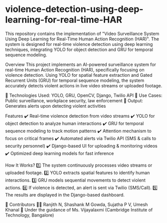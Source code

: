 # violence-detection-using-deep-learning-for-real-time-HAR
This repository contains the implementation of "Video Surveillance System Using Deep Learning for Real-Time Human Action Recognition (HAR)". The system is designed for real-time violence detection using deep learning techniques, integrating YOLO for object detection and GRU for temporal sequence modeling.

 Overview 
 This project implements an AI-powered surveillance system for real-time Human Action Recognition (HAR), specifically focusing on violence detection. Using YOLO for spatial feature extraction and Gated Recurrent Units (GRU) for temporal sequence modeling, the system accurately detects violent actions in live video streams or uploaded footage.

🔹 Technologies Used: YOLO, GRU, OpenCV, Django, Twilio API
🔹 Use Cases: Public surveillance, workplace security, law enforcement
🔹 Output: Generates alerts upon detecting violent activities

Features
✔️ Real-time violence detection from video streams
✔️ YOLO for object detection to analyze human interactions
✔️ GRU for temporal sequence modeling to track motion patterns
✔️ Attention mechanism to focus on critical frames
✔️ Automated alerts via Twilio API (SMS & calls to security personnel)
✔️ Django-based UI for uploading & monitoring videos
✔️ Optimized deep learning models for fast inference

 How It Works?
1️⃣ The system continuously processes video streams or uploaded footage.
2️⃣ YOLO extracts spatial features to identify human interactions.
3️⃣ GRU models sequential movements to detect violent actions.
4️⃣ If violence is detected, an alert is sent via Twilio (SMS/Call).
5️⃣ The results are displayed in the Django-based dashboard.

🤝 Contributors
👨‍💻 Ranjith N, Shashank M Gowda, Sujatha P V, Umesh Khanal
📌 Under the guidance of Ms. Vijayalaxmi (Cambridge Institute of Technology, Bangalore)
